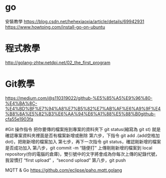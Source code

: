 # go
安裝教學
https://blog.csdn.net/hehexiaoxia/article/details/69942931
https://www.howtoing.com/install-go-on-ubuntu

# 程式教學
http://golang-zhtw.netdpi.net/02_the_first_program

# Git教學
https://medium.com/@s110319022/github-%E5%85%A5%E9%96%80-%E4%BA%8C-%E4%BD%BF%E7%94%A8%E7%B5%82%E7%AB%AF%E6%A9%9F%E4%B8%8A%E5%82%B3%E6%AA%94%E6%A1%88%E5%88%B0github-cfa55e1903fa

#Git 操作指令
把你要傳的檔案拖到專案的資料夾下
git status(縮寫為 git st) 就是確認專案資料夾裡面是否有檔案新增或刪除
第六步，下指令 git add .(add空格加dot)，把剛新增的檔案加入
第七步，再下一次指令 git status，確認剛新增的檔案是否成功加入
第八步，git commit -m “隨便打”
上傳剛剛新增的檔案到 local repository(你的電腦的倉庫)，雙引號中的文字將會成為你每次上傳的紀錄代號，我習慣打 “first upload” ，“second upload” 
第八步，git push


MQTT & Go
https://github.com/eclipse/paho.mqtt.golang
